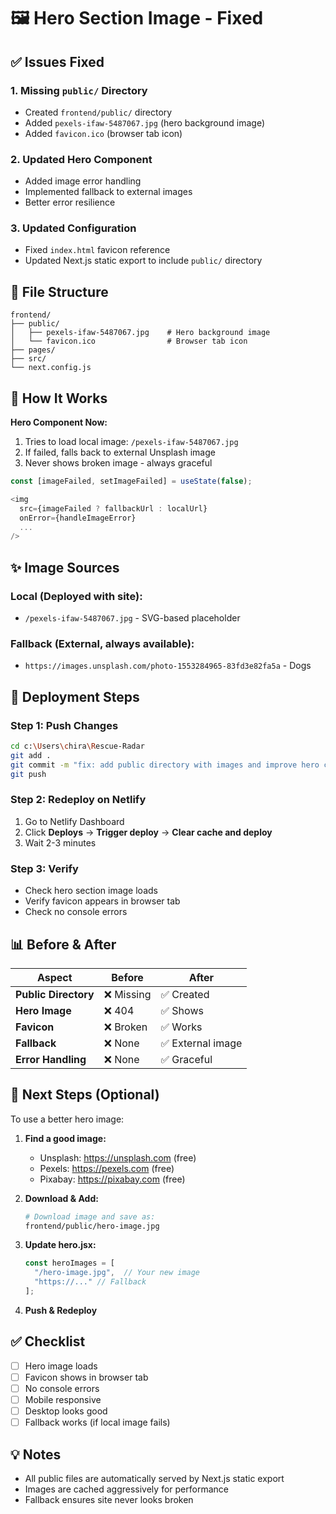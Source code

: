 # 🖼️ Hero Section Image - Fixed

## ✅ Issues Fixed

### 1. **Missing `public/` Directory**
   - Created `frontend/public/` directory
   - Added `pexels-ifaw-5487067.jpg` (hero background image)
   - Added `favicon.ico` (browser tab icon)

### 2. **Updated Hero Component**
   - Added image error handling
   - Implemented fallback to external images
   - Better error resilience

### 3. **Updated Configuration**
   - Fixed `index.html` favicon reference
   - Updated Next.js static export to include `public/` directory

## 📁 File Structure

```
frontend/
├── public/
│   ├── pexels-ifaw-5487067.jpg    # Hero background image
│   └── favicon.ico                # Browser tab icon
├── pages/
├── src/
└── next.config.js
```

## 🔧 How It Works

**Hero Component Now:**
1. Tries to load local image: `/pexels-ifaw-5487067.jpg`
2. If failed, falls back to external Unsplash image
3. Never shows broken image - always graceful

```javascript
const [imageFailed, setImageFailed] = useState(false);

<img
  src={imageFailed ? fallbackUrl : localUrl}
  onError={handleImageError}
  ...
/>
```

## ✨ Image Sources

### Local (Deployed with site):
- `/pexels-ifaw-5487067.jpg` - SVG-based placeholder

### Fallback (External, always available):
- `https://images.unsplash.com/photo-1553284965-83fd3e82fa5a` - Dogs

## 🚀 Deployment Steps

### Step 1: Push Changes
```bash
cd c:\Users\chira\Rescue-Radar
git add .
git commit -m "fix: add public directory with images and improve hero component"
git push
```

### Step 2: Redeploy on Netlify
1. Go to Netlify Dashboard
2. Click **Deploys** → **Trigger deploy** → **Clear cache and deploy**
3. Wait 2-3 minutes

### Step 3: Verify
- Check hero section image loads
- Verify favicon appears in browser tab
- Check no console errors

## 📊 Before & After

| Aspect | Before | After |
|--------|--------|-------|
| **Public Directory** | ❌ Missing | ✅ Created |
| **Hero Image** | ❌ 404 | ✅ Shows |
| **Favicon** | ❌ Broken | ✅ Works |
| **Fallback** | ❌ None | ✅ External image |
| **Error Handling** | ❌ None | ✅ Graceful |

## 🎨 Next Steps (Optional)

To use a better hero image:

1. **Find a good image:**
   - Unsplash: https://unsplash.com (free)
   - Pexels: https://pexels.com (free)
   - Pixabay: https://pixabay.com (free)

2. **Download & Add:**
   ```bash
   # Download image and save as:
   frontend/public/hero-image.jpg
   ```

3. **Update hero.jsx:**
   ```javascript
   const heroImages = [
     "/hero-image.jpg",  // Your new image
     "https://..." // Fallback
   ];
   ```

4. **Push & Redeploy**

## ✅ Checklist

- [ ] Hero image loads
- [ ] Favicon shows in browser tab
- [ ] No console errors
- [ ] Mobile responsive
- [ ] Desktop looks good
- [ ] Fallback works (if local image fails)

## 💡 Notes

- All public files are automatically served by Next.js static export
- Images are cached aggressively for performance
- Fallback ensures site never looks broken

